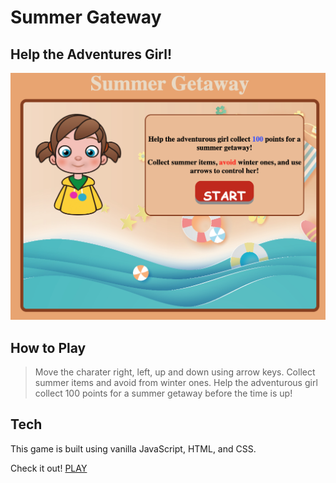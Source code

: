 # Summer Gateway

## Help the Adventures Girl!


![game_ss](./images/game_ss.png)



## How to Play 
>Move the charater right, left, up and down using arrow keys.
>Collect summer items and avoid from winter ones.
>Help the adventurous girl collect 100 points for a summer getaway before the time is up!


## Tech
This game is built using vanilla JavaScript, HTML, and CSS.


Check it out!
[PLAY](https://senayasikoglu.github.io/summer-getaway/)




